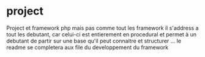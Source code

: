 # project

Project et framework php mais pas comme tout les framework il s'address a tout les debutant, car celui-ci est entierement en procedural et permet à un debutant de partir sur une base qu'il peut connaitre et structurer ... le readme se completera aux file du developpement du framework 